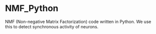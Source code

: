# NMF_Python
NMF (Non-negative Matrix Factorization) code written in Python.
We use this to detect synchronous activity of neurons.
